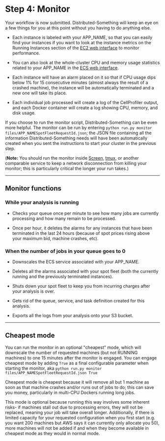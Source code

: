 # Step 4: Monitor

Your workflow is now submitted.
Distributed-Something will keep an eye on a few things for you at this point without you having to do anything else.

* Each instance is labeled with your APP_NAME, so that you can easily find your instances if you want to look at the instance metrics on the Running Instances section of the [EC2 web interface](https://console.aws.amazon.com/ec2/v2/home) to monitor performance.

* You can also look at the whole-cluster CPU and memory usage statistics related to your APP_NAME in the [ECS web interface](https://console.aws.amazon.com/ecs/home).

* Each instance will have an alarm placed on it so that if CPU usage dips below 1% for 15 consecutive minutes (almost always the result of a crashed machine), the instance will be automatically terminated and a new one will take its place.

* Each individual job processed will create a log of the CellProfiler output, and each Docker container will create a log showing CPU, memory, and disk usage.

If you choose to run the monitor script, Distributed-Something can be even more helpful.
The monitor can be run by entering `python run.py monitor files/APP_NAMESpotFleetRequestId.json`; the JSON file containing all the information Distributed-Something needs will have been automatically created when you sent the instructions to start your cluster in the previous step.

(**Note:** You should run the monitor inside [Screen](https://www.gnu.org/software/screen/), [tmux](https://tmux.github.io/), or another comparable service to keep a network disconnection from killing your monitor; this is particularly critical the longer your run takes.)

***

## Monitor functions

### While your analysis is running

* Checks your queue once per minute to see how many jobs are currently processing and how many remain to be processed.

* Once per hour, it deletes the alarms for any instances that have been terminated in the last 24 hours (because of spot prices rising above your maximum bid, machine crashes, etc).

### When the number of jobs in your queue goes to 0

* Downscales the ECS service associated with your APP_NAME.

* Deletes all the alarms associated with your spot fleet (both the currently running and the previously terminated instances).

* Shuts down your spot fleet to keep you from incurring charges after your analysis is over.

* Gets rid of the queue, service, and task definition created for this analysis.

* Exports all the logs from your analysis onto your S3 bucket.

***

## Cheapest mode

You can run the monitor in an optional "cheapest" mode, which will downscale the number of requested machines (but not RUNNING machines) to one 15 minutes after the monitor is engaged.
You can engage cheapest mode by adding `True` as a final configurable parameter when starting the monitor, aka `python run.py monitor files/APP_NAMESpotFleetRequestId.json True`

Cheapest mode is cheapest because it will remove all but 1 machine as soon as that machine crashes and/or runs out of jobs to do; this can save you money, particularly in multi-CPU Dockers running long jobs.

This mode is optional because running this way involves some inherent risks- if machines stall out due to processing errors, they will not be replaced, meaning your job will take overall longer.
Additionally, if there is limited capacity for your requested configuration when you first start (e.g. you want 200 machines but AWS says it can currently only allocate you 50), more machines will not be added if and when they become available in cheapest mode as they would in normal mode.
